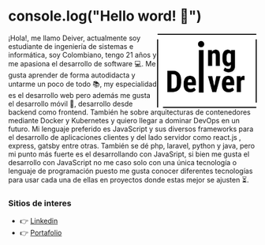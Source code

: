 # console.log("Hello word! 👋")

<div>
  <img align="right" width="40%" height="40%" src="Logo.png">
</div>

¡Hola!, me llamo Deiver, actualmente soy estudiante de ingeniería de sistemas e informática, soy Colombiano, tengo 21 años y me apasiona el desarrollo de software 💻. Me gusta aprender de forma autodidacta y untarme un poco de todo 📚, my especialidad es el desarrollo web pero además me gusta el desarrollo móvil 📱, desarrollo desde backend como frontend.
También he sobre  arquitecturas de contenedores mediante Docker y Kubernetes y quiero llegar a dominar DevOps en un futuro.
 Mi lenguaje preferido es JavaScript y sus diversos frameworks para el desarrollo de aplicaciones clientes y del lado servidor como react.js , express, gatsby entre otras. También se dé php, laravel, python y java, pero mi punto más fuerte es el desarrollando con JavaSript, si bien me gusta el desarrollo con JavaScript no me caso solo con una única tecnología o lenguaje de programación puesto me gusta conocer diferentes tecnologías para usar cada una de ellas en proyectos donde estas mejor se ajusten ⏳.




### Sitios de interes
- :point_right: [Linkedin](https://www.linkedin.com/in/deiver-guerra-carrascal-0a3784176/)
- :point_right: [Portafolio](https://ingdeiver.github.io/portafolio)
